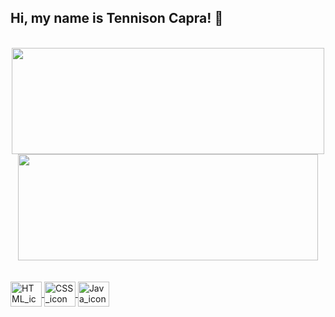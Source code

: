 


## Hi, my name is Tennison Capra! 👋

</br>
<div align="center">
  <a href="https://github.com/teteUser">
  <img height="170em" width="500em" margin="auto" src="https://github-readme-stats.vercel.app/api?username=teteUser&show_icons=true&theme=dark&include_all_commits=true&count_private=true"/>
  <img height="170em" width="480em" margin="auto" src="https://github-readme-stats.vercel.app/api/top-langs/?username=teteUser&layout=compact&langs_count=7&theme=dark"/>
</div>
</br>
<div style="display: inline_block"><br>
  <img align="center" alt="HTML_icon" height="40" width="50" src="https://cdn.jsdelivr.net/gh/devicons/devicon/icons/html5/html5-original-wordmark.svg">
  <img align="center" alt="CSS_icon" height="40" width="50" src="https://cdn.jsdelivr.net/gh/devicons/devicon/icons/css3/css3-original-wordmark.svg">
  <img align="center" alt="Java_icon" height="40" width="50" src="https://cdn.jsdelivr.net/gh/devicons/devicon/icons/java/java-original-wordmark.svg">
</div>
  
  ##
 
